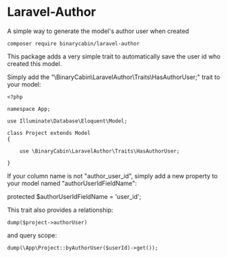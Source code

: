 # Laravel-Author
A simple way to generate the model's author user when created

```
composer require binarycabin/laravel-author
```

This package adds a very simple trait to automatically save the user id who created this model.

Simply add the "\BinaryCabin\LaravelAuthor\Traits\HasAuthorUser;" trait to your model:

```
<?php

namespace App;

use Illuminate\Database\Eloquent\Model;

class Project extends Model
{

    use \BinaryCabin\LaravelAuthor\Traits\HasAuthorUser;

}
```

If your column name is not "author_user_id", simply add a new property to your model named "authorUserIdFieldName":

protected $authorUserIdFieldName = 'user_id';

This trait also provides a relationship:

```
dump($project->authorUser)
```

and query scope:

```
dump(\App\Project::byAuthorUser($userId)->get());
```
